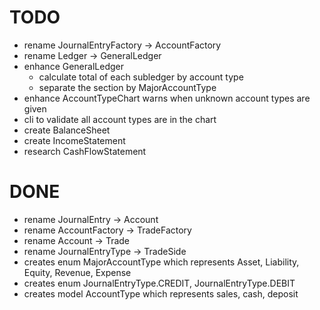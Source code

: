 # TODO
- rename JournalEntryFactory -> AccountFactory
- rename Ledger -> GeneralLedger
- enhance GeneralLedger
  - calculate total of each subledger by account type
  - separate the section by MajorAccountType
- enhance AccountTypeChart warns when unknown account types are given
- cli to validate all account types are in the chart
- create BalanceSheet
- create IncomeStatement
- research CashFlowStatement
# DONE
- rename JournalEntry -> Account
- rename AccountFactory -> TradeFactory
- rename Account -> Trade
- rename JournalEntryType -> TradeSide
- creates enum MajorAccountType which represents Asset, Liability, Equity, Revenue, Expense
- creates enum JournalEntryType.CREDIT, JournalEntryType.DEBIT
- creates model AccountType which represents sales, cash, deposit
